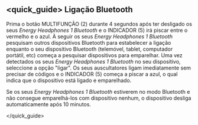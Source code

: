 ## <quick_guide> Ligação Bluetooth

Prima o botão MULTIFUNÇÃO (2) durante 4 segundos após ter desligado os seus *Energy Headphones 1 Bluetooth* e o INDICADOR (5) irá piscar entre o vermelho e o azul. À seguir os seus *Energy Headphones 1 Bluetooth* pesquisam outros dispositivos Bluetooth para estabelecer a ligação enquanto o seu dispositivo Bluetooth (telemóvel, tablet, computador portátil, etc) começa a pesquisar dispositivos para emparelhar. Uma vez detectados os seus *Energy Headphones 1 Bluetooth* no seu dispositivo, seleccione a opção "ligar". Os seus auscultatores ligam imediatamente sem precisar de códigos e o INDICADOR (5) começa a piscar a azul, o qual indica que o dispositivo está ligado e emparelhado.

Se os seus *Energy Headphones 1 Bluetooth* estiverem no modo Bluetooth e não consegue emparelhá-los com dispositivo nenhum, o dispositivo desliga automaticamente após 10 minutos.

</unique> </quick_guide>

